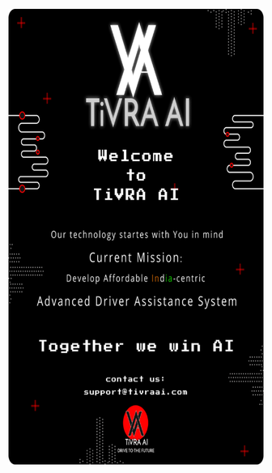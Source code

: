<p align="center">
<img style = "height:900px; width: auto; justify-content:center;" src = "https://github.com/Autonomous-Car-Project/.github/blob/main/profile/Github%20Readme.png?raw=true"></img>
</p>

